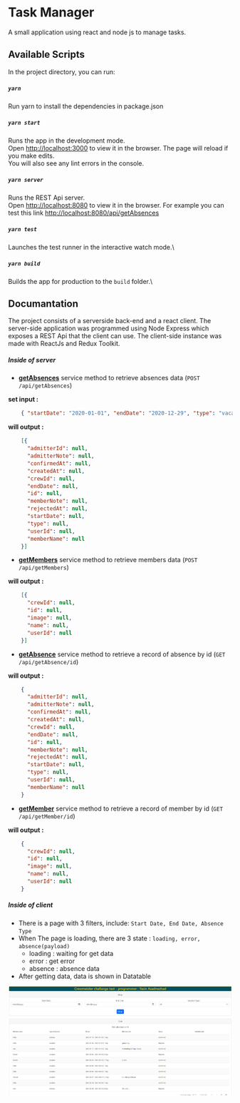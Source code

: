 # Task Manager
A small application using react and node js to manage tasks.

## Available Scripts

In the project directory, you can run:

##### `yarn` 
Run yarn to install the dependencies in package.json 
 
##### `yarn start` 
Runs the app in the development mode.\
Open [http://localhost:3000](http://localhost:3000) to view it in the browser.
The page will reload if you make edits.\
You will also see any lint errors in the console.
 

##### `yarn server` 
Runs the REST Api server.\
Open [http://localhost:8080](http://localhost:8080) to view it in the browser.
For example you can test this link 
[http://localhost:8080/api/getAbsences](http://localhost:8080/api/getAbsences)

##### `yarn test` 
Launches the test runner in the interactive watch mode.\

##### `yarn build`
Builds the app for production to the `build` folder.\
 
## Documantation
The project consists of a serverside back-end and a react client.
The server-side application was programmed using Node Express which exposes a REST Api that the client can use.
The client-side instance was made with ReactJs and Redux Toolkit.

##### Inside of server

- **[getAbsences](#http://localhost:8080/api/getAbsences)** service method to retrieve absences data (`POST /api/getAbsences`)

**set input :**
```json
    { "startDate": "2020-01-01", "endDate": "2020-12-29", "type": "vacation|sickness" }
```
**will output :**
   
```json
    [{
      "admitterId": null,
      "admitterNote": null,
      "confirmedAt": null,
      "createdAt": null,
      "crewId": null,
      "endDate": null,
      "id": null,
      "memberNote": null,
      "rejectedAt": null,
      "startDate": null,
      "type": null,
      "userId": null,
      "memberName": null
    }]
```
- **[getMembers](#http://localhost:8080/api/getMembers)** service method to retrieve members data (`POST /api/getMembers`)

**will output :**

```json
    [{
      "crewId": null,
      "id": null,
      "image": null,
      "name": null,
      "userId": null
    }]
```

- **[getAbsence](#http://localhost:8080/api/getAbsence)** service method to retrieve a record of absence by id (`GET /api/getAbsence/id`)

**will output :**

```json
    {
      "admitterId": null,
      "admitterNote": null,
      "confirmedAt": null,
      "createdAt": null,
      "crewId": null,
      "endDate": null,
      "id": null,
      "memberNote": null,
      "rejectedAt": null,
      "startDate": null,
      "type": null,
      "userId": null,
      "memberName": null
    }
``` 

- **[getMember](#http://localhost:8080/api/getMember)** service method to retrieve a record of member by id (`GET /api/getMember/id`)

**will output :**

```json
    {
      "crewId": null,
      "id": null,
      "image": null,
      "name": null,
      "userId": null
    }
```

##### Inside of client

- There is a page with 3 filters, include: `Start Date, End Date, Absence Type` 
- When The page is loading, there are 3 state : `loading, error, absence(payload)`
     - loading : waiting for get data
     - error : get error
     - absence : absence data
- After getting data, data is shown in Datatable

 ![Screen Shot](/public/Screenshot.png)
